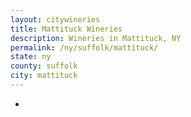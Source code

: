 ```yaml
---
layout: citywineries
title: Mattituck Wineries
description: Wineries in Mattituck, NY
permalink: /ny/suffolk/mattituck/
state: ny
county: suffolk
city: mattituck
---
```

-
